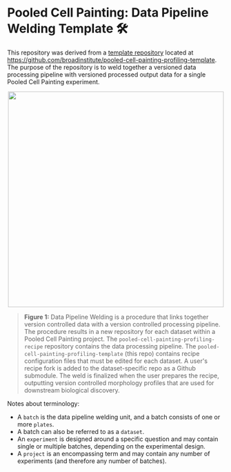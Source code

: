 # Pooled Cell Painting: Data Pipeline Welding Template :hammer_and_wrench:

This repository was derived from a [template repository](https://github.blog/2019-06-06-generate-new-repositories-with-repository-templates/) located at https://github.com/broadinstitute/pooled-cell-painting-profiling-template.
The purpose of the repository is to weld together a versioned data processing pipeline with versioned processed output data for a single Pooled Cell Painting experiment.

<p align="center">
<img src="https://raw.githubusercontent.com/broadinstitute/pooled-cp-profiling-template/a57cb7f9e36b89ff56acf094f18ca06b1a53b719/media/pipeline_weld.png" width="500">
</p>

> **Figure 1:** Data Pipeline Welding is a procedure that links together version controlled data with a version controlled processing pipeline.
The procedure results in a new repository for each dataset within a Pooled Cell Painting project.
The `pooled-cell-painting-profiling-recipe` repository contains the data processing pipeline.
The `pooled-cell-painting-profiling-template` (this repo) contains recipe configuration files that must be edited for each dataset.
A user's recipe fork is added to the dataset-specific repo as a Github submodule.
The weld is finalized when the user prepares the recipe, outputting version controlled morphology profiles that are used for downstream biological discovery.

Notes about terminology:

* A `batch` is the data pipeline welding unit, and a batch consists of one or more `plates`.
* A batch can also be referred to as a `dataset`.
* An `experiment` is designed around a specific question and may contain single or multiple batches, depending on the experimental design.
* A `project` is an encompassing term and may contain any number of experiments (and therefore any number of batches).
